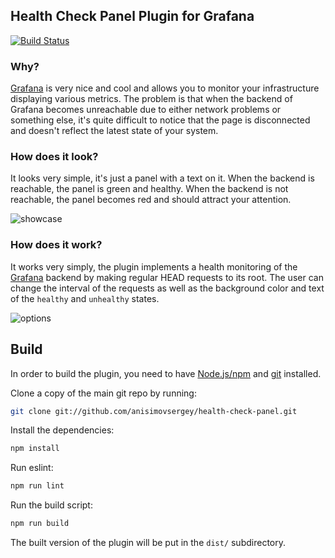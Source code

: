 ## Health Check Panel Plugin for Grafana
[![Build Status](https://travis-ci.org/anisimovsergey/health-check-panel.svg?branch=master)](https://travis-ci.org/anisimovsergey/health-check-panel)

### Why?

[Grafana](https://grafana.net/) is very nice and cool and allows you to monitor your infrastructure displaying various metrics. The problem is that when the backend of Grafana becomes unreachable due to either network problems or something else, it's quite difficult to notice that the page is disconnected and doesn't reflect the latest state of your system.

### How does it look?

It looks very simple, it's just a panel with a text on it. When the backend is reachable, the panel is green and healthy. When the backend is not reachable, the panel becomes red and should attract your attention.

![showcase](https://raw.githubusercontent.com/anisimovsergey/health-check-panel/master/src/img/screenshot-showcase.png)

### How does it work?

It works very simply, the plugin implements a health monitoring of the [Grafana](https://grafana.net/) backend by making regular HEAD requests to its root. The user can change the interval of the requests as well as the background color and text of the `healthy` and `unhealthy` states.

![options](https://raw.githubusercontent.com/anisimovsergey/health-check-panel/master/src/img/screenshot-health-check-options.png)

## Build

In order to build the plugin, you need to have [Node.js/npm](https://nodejs.org/en/download/) and [git](https://git-scm.com/downloads) installed.

Clone a copy of the main git repo by running:

```bash
git clone git://github.com/anisimovsergey/health-check-panel.git
```

Install the dependencies:
```bash
npm install
```

Run eslint:
```bash
npm run lint
```

Run the build script:
```bash
npm run build
```

The built version of the plugin will be put in the `dist/` subdirectory.
